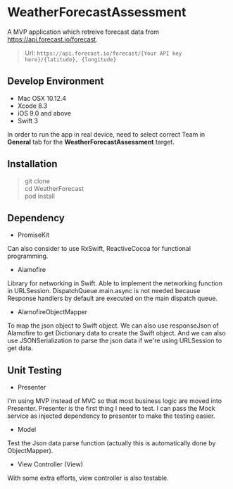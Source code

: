 # WeatherForecastAssessment

A MVP application which retreive forecast data from https://api.forecast.io/forecast.

> Url: `https://api.forecast.io/forecast/{Your API key here}/{latitude}, {longitude}`

## Develop Environment

- Mac OSX 10.12.4
- Xcode 8.3
- iOS 9.0 and above
- Swift 3

In order to run the app in real device, need to select correct Team in **General** tab for the **WeatherForecastAssessment** target.

## Installation

> git clone  
> cd WeatherForecast  
> pod install  

## Dependency

- PromiseKit

Can also consider to use RxSwift, ReactiveCocoa for functional programming.

- Alamofire

Library for networking in Swift. Able to implement the networking function in URLSession. DispatchQueue.main.async is not needed because Response handlers by default are executed on the main dispatch queue.

- AlamofireObjectMapper

To map the json object to Swift object. We can also use responseJson of Alamofire to get Dictionary data to create the Swift object. And we can also use JSONSerialization to parse the json data if we're using URLSession to get data.

## Unit Testing

- Presenter

I'm using MVP instead of MVC so that most business logic are moved into Presenter. Presenter is the first thing I need to test. I can pass the Mock service as injected dependency to presenter to make the testing easier.

- Model

Test the Json data parse function (actually this is automatically done by ObjectMapper).

- View Controller (View) 

With some extra efforts, view controller is also testable. 


